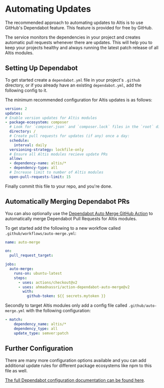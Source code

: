 # Automating Updates

The recommended approach to automating updates to Altis is to use GitHub's Dependabot feature. This feature is provided for free by GitHub.

The service monitors the dependencies in your project and creates automatic pull requests whenever there are updates. This will help you to keep your projects healthy and always running the latest patch release of all Altis modules.

## Setting Up Dependabot

To get started create a `dependabot.yml` file in your project's `.github` directory, or if you already have an existing `dependabot.yml`, add the following config to it.

The minimum recommended configuration for Altis updates is as follows:

```yaml
version: 2
updates:
# Enable version updates for Altis modules
- package-ecosystem: composer
  # Look for `composer.json` and `composer.lock` files in the `root` directory
  directory: /
  # Create pull requests for updates (if any) once a day:
  schedule:
    interval: daily
  versioning-strategy: lockfile-only
  # Ensure all Altis modules recieve update PRs
  allow:
  - dependency-name: altis/*
  - dependency-type: all
  # Increase limit to number of Altis modules
  open-pull-requests-limit: 15
```

Finally commit this file to your repo, and you're done.

## Automatically Merging Dependabot PRs

You can also optionally use the [Dependabot Auto Merge GitHub Action](https://github.com/marketplace/actions/dependabot-auto-merge) to automatically merge Dependabot Pull Requests for Altis modules.

To get started add the following to a new workflow called `.github/workflows/auto-merge.yml`:

```yaml
name: auto-merge

on:
  pull_request_target:

jobs:
  auto-merge:
    runs-on: ubuntu-latest
    steps:
      - uses: actions/checkout@v2
      - uses: ahmadnassri/action-dependabot-auto-merge@v2
        with:
          github-token: ${{ secrets.mytoken }}
```

Secondly to target Altis modules only add a config file called `.github/auto-merge.yml` with the following configuration:

```yaml
- match:
    dependency_name: altis/*
    dependency_type: all
    update_type: semver:patch
```

## Further Configuration

There are many more configuration options available and you can add additional update rules for different package ecosystems like npm to this file as well.

[The full Dependabot configuration documentation can be found here](https://help.github.com/en/github/administering-a-repository/configuration-options-for-dependency-updates).
